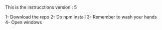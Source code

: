 This is the instrucctions
version : 5

1- Download the repo
2- Do npm install
3- Remember to wash your hands
4- Open windows
